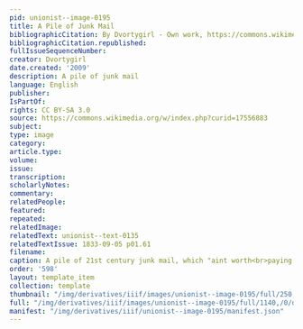 ```yaml
---
pid: unionist--image-0195
title: A Pile of Junk Mail
bibliographicCitation: By Dvortygirl - Own work, https://commons.wikimedia.org/w/index.php?curid=17556883
bibliographicCitation.republished: 
fullIssueSequenceNumber: 
creator: Dvortygirl
date.created: '2009'
description: A pile of junk mail
language: English
publisher: 
IsPartOf: 
rights: CC BY-SA 3.0
source: https://commons.wikimedia.org/w/index.php?curid=17556883
subject: 
type: image
category: 
article.type: 
volume: 
issue: 
transcription: 
scholarlyNotes: 
commentary: 
relatedPeople: 
featured: 
repeated: 
relatedImage: 
relatedText: unionist--text-0135
relatedTextIssue: 1833-09-05 p01.61
filename: 
caption: A pile of 21st century junk mail, which "aint worth<br>paying for.”
order: '598'
layout: template_item
collection: template
thumbnail: "/img/derivatives/iiif/images/unionist--image-0195/full/250,/0/default.jpg"
full: "/img/derivatives/iiif/images/unionist--image-0195/full/1140,/0/default.jpg"
manifest: "/img/derivatives/iiif/unionist--image-0195/manifest.json"
---
```

